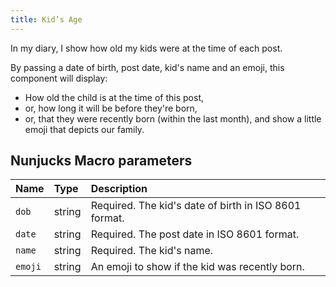 ```yaml
---
title: Kid’s Age
---
```

In my diary, I show how old my kids were at the time of each post.

By passing a date of birth, post date, kid's name and an emoji, this component will display:

* How old the child is at the time of this post,
* or, how long it will be before they're born,
* or, that they were recently born (within the last month), and show a little emoji that depicts our family.

<example url='/kanga/example/components/age' height='160'>

## Nunjucks Macro parameters

| Name | Type | Description |
| :-- | :-- | :-- |
| `dob` | string | Required. The kid's date of birth in ISO 8601 format. |
| `date` | string | Required. The post date in ISO 8601 format. |
| `name` | string | Required. The kid's name. |
| `emoji` | string | An emoji to show if the kid was recently born. |